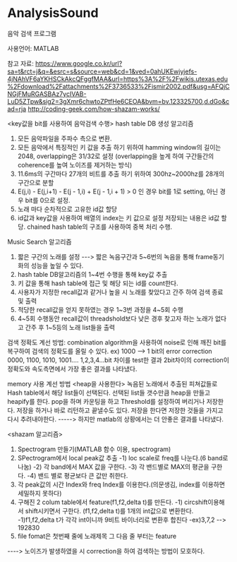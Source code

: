 # AnalysisSound
음악 검색 프로그램

사용언어: MATLAB

참고 자료: https://www.google.co.kr/url?sa=t&rct=j&q=&esrc=s&source=web&cd=1&ved=0ahUKEwjyjefs-4jNAhVF6aYKHSCkAkcQFggfMAA&url=https%3A%2F%2Fwikis.utexas.edu%2Fdownload%2Fattachments%2F3736533%2Fismir2002.pdf&usg=AFQjCNGjFMuRGASBAz7ycIVAB-LuD5ZTpw&sig2=3gXmr6chwtoZPtfHe6CEOA&bvm=bv.123325700,d.dGo&cad=rja
http://coding-geek.com/how-shazam-works/

<key값을 bit를 사용하여 음악검색 수행>
hash table DB 생성 알고리즘

1. 모든 음악파일을 주파수 측으로 변환.
2. 모든 음악에서 특징적인 키 값을 추출 하기 위하여 hamming window의 길이는 2048, overlapping은 31/32로 설정
(overlapping을 높게 하여 구간들간의 coherence를 높여 노이즈를 제거하는 방식)
3. 11.6ms의 구간마다 27개의 비트를 추출 하기 위하여 300hz~2000hz를 28개의 구간으로 분할
4. E(j,i) - E(j,i+1) -  E(j - 1,i) + E(j - 1,i + 1) > 0 인 경우 bit를 1로 setting, 아닌 경우 bit를 0으로 설정.
5. 노래 마다 순차적으로 고유한 id값 할당
6. id값과 key값을 사용하여 배열의 index는 키 값으로 설정 저장되는 내용은 id값 할당.
chained hash table의 구조를 사용하여 중복 처리 수행.


Music Search 알고리즘

1. 짧은 구간의 노래를 설정
---> 짧은 녹음구간과 5~6번의 녹음을 통해 frame동기화의 성능을 높일 수 있다.
2. hash table DB알고리즘의 1~4번 수행을 통해 key값 추출
3. 키 값을 통해 hash table에 접근 및 해당 되는 id를 count한다.
4. 사용자가 지정한 recall값과 같거나 높을 시 노래를 찾았다고 간주 하여 검색 종료 및 출력
5. 적당한 recall값을 얻지 못하였는 경우 1~3번 과정을 4~5회 수행
6. 4~5회 수행동안 recall값이 threadshold보다 낮은 경후 찾고자 하는 노래가 없다고 간주 후 1~5등의 노래 list들을 출력

검색 정확도 계선 방법: combination algorithm을 사용하여 noise로 인해 깨진 bit를 복구하여 검색의 정확도를 올릴 수 있다.
ex) 1000 --> 1 bit의 error correction 0000, 1100, 1010, 1001....
1,2,3,4...bit 차이를 test한 결과 2bit차이의 correction이 정확도와 속도측면에서 가장 좋은 결과를 나타냈다.

memory 사용 계선 방법
                      <heap을 사용한다>
녹음된 노래에서 추출된 피쳐값들로 Hash table에서 해당 list들이 선택된다.
선택된 list들 갯수만큼 heap을 만들고 heapify를 한다.
pop을 하며 카운팅을 하고 Threshold를 설정하여 버리거나 저장한다.
저장을 하거나 바로 리턴하고 끝낼수도 있다.
저장을 한다면 저장한 것들을 가지고 다시 추려내야한다.
-----> 하지만 matlab의 상황에서는 더 안좋은 결과를 나타냈다.


<shazam 알고리즘>
1. Spectrogram 만들기(MATLAB 함수 이용, spectrogram)
2. SPectrogram에서 local peak값 추출
 -1) loc scale로 freq를 나눈다.(6 band로 나눔)
 -2) 각 band에서 MAX 값을 구한다.
 -3) 각 밴드별로 MAX의 평균을 구한다.
 -4) 밴드 별로 평균보다 큰 값만 취한다.
3. 각 peak값의 시간 Index와 freq Index를 이용한다.(의문생김, index를 이용하면 세밀하지 못하다)
4. 구해진 2 colum table에서 feature(f1,f2,delta t)를 만든다.
 -1) circshift이용해서 shift시키면서 구한다.
 (f1,f2,delta t)를 1개의 int값으로 변환한다.
 -1)f1,f2,delta t가 각각 int이니까 9비트 바이너리로 변환후 합친다
 -ex)3,7,2 --> 192830
6. file fomat은 첫번째 줄에 노래제목 그 다음 줄 부터는 feature

----> 노이즈가 발생하였을 시 correction을 하여 검색하는 방법이 모호하다.








